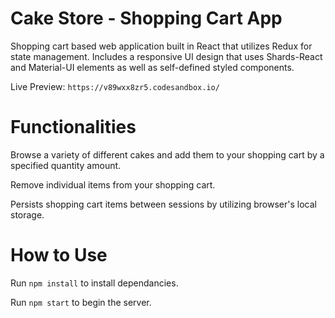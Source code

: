 <h1>Cake Store - Shopping Cart App</h1>

Shopping cart based web application built in React that utilizes Redux for state management. Includes a responsive UI design that uses Shards-React and Material-UI elements as well as self-defined styled components.

Live Preview: `https://v89wxx8zr5.codesandbox.io/`

<h1>Functionalities</h1>

Browse a variety of different cakes and add them to your shopping cart by a specified quantity amount.

Remove individual items from your shopping cart.

Persists shopping cart items between sessions by utilizing browser's local storage.

<h1>How to Use</h1>

Run `npm install` to install dependancies.

Run `npm start` to begin the server.

